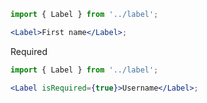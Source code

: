 ```jsx
import { Label } from '../label';

<Label>First name</Label>;
```

Required

```jsx
import { Label } from '../label';

<Label isRequired={true}>Username</Label>;
```
